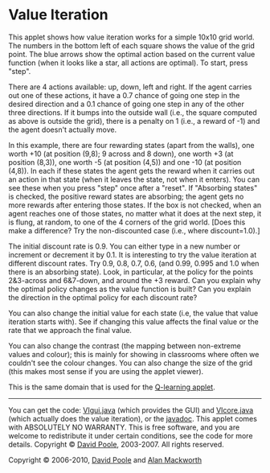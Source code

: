 
Value Iteration
===============

This applet shows how value iteration works for a simple 10x10 grid world. The numbers in the bottom left of each square shows the value of the grid point. The blue arrows show the optimal action based on the current value function (when it looks like a star, all actions are optimal). To start, press "step".

There are 4 actions available: up, down, left and right. If the agent carries out one of these actions, it have a 0.7 chance of going one step in the desired direction and a 0.1 chance of going one step in any of the other three directions. If it bumps into the outside wall (i.e., the square computed as above is outside the grid), there is a penalty on 1 (i.e., a reward of -1) and the agent doesn't actually move.

In this example, there are four rewarding states (apart from the walls), one worth +10 (at position (9,8); 9 across and 8 down), one worth +3 (at position (8,3)), one worth -5 (at position (4,5)) and one -10 (at position (4,8)). In each if these states the agent gets the reward when it carries out an action in that state (when it leaves the state, not when it enters). You can see these when you press "step" once after a "reset". If "Absorbing states" is checked, the positive reward states are absorbing; the agent gets no more rewards after entering those states. If the box is not checked, when an agent reaches one of those states, no matter what it does at the next step, it is flung, at random, to one of the 4 corners of the grid world. \[Does this make a difference? Try the non-discounted case (i.e., where discount=1.0).\]

The initial discount rate is 0.9. You can either type in a new number or increment or decrement it by 0.1. It is interesting to try the value iteration at different discount rates. Try 0.9, 0.8, 0.7, 0.6, (and 0.99, 0.995 and 1.0 when there is an absorbing state). Look, in particular, at the policy for the points 2&3-across and 6&7-down, and around the +3 reward. Can you explain why the optimal policy changes as the value function is built? Can you explain the direction in the optimal policy for each discount rate?

You can also change the initial value for each state (i.e, the value that value iteration starts with). See if changing this value affects the final value or the rate that we approach the final value.

You can also change the contrast (the mapping between non-extreme values and colour); this is mainly for showing in classrooms where often we couldn't see the colour changes. You can also change the size of the grid (this makes most sense if you are using the applet viewer).

This is the same domain that is used for the [Q-learning applet](https://www.cs.ubc.ca/~poole/demos/rl/q.html).

---

You can get the code: [VIgui.java](https://www.cs.ubc.ca/~poole/demos/mdp/VIgui.java) (which provides the GUI) and [VIcore.java](https://www.cs.ubc.ca/~poole/demos/mdp/VIcore.java) (which actually does the value iteration), or the [javadoc](https://www.cs.ubc.ca/~poole/demos/mdp/index.html). This applet comes with ABSOLUTELY NO WARRANTY. This is free software, and you are welcome to redistribute it under certain conditions, see the code for more details. Copyright © [David Poole](http://www.cs.ubc.ca/spider/poole/), 2003-2007. All rights reserved.

Copyright © 2006-2010, [David Poole](http://cs.ubc.ca/~poole/) and [Alan Mackworth](http://cs.ubc.ca/~mack/)
